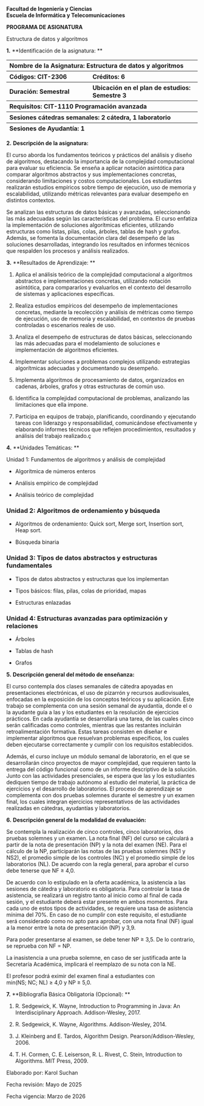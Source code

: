 **Facultad de Ingeniería y Ciencias  
Escuela de Informática y Telecomunicaciones**

**PROGRAMA DE ASIGNATURA**

Estructura de datos y algoritmos

**1.** **Identificación de la asignatura:  **

<table>
<colgroup>
<col style="width: 43%" />
<col style="width: 56%" />
</colgroup>
<thead>
<tr>
<th colspan="2" style="text-align: left;">Nombre de la Asignatura:
Estructura de datos y algoritmos</th>
</tr>
<tr>
<th style="text-align: left;">Códigos: CIT-2306</th>
<th style="text-align: left;">Créditos: 6</th>
</tr>
<tr>
<th style="text-align: left;">Duración: Semestral</th>
<th style="text-align: left;">Ubicación en el plan de estudios: Semestre
3</th>
</tr>
<tr>
<th colspan="2" style="text-align: left;">Requisitos: CIT-1110
Programación avanzada</th>
</tr>
<tr>
<th colspan="2" style="text-align: left;">Sesiones cátedras semanales: 2
cátedra, 1 laboratorio</th>
</tr>
<tr>
<th colspan="2" style="text-align: left;">Sesiones de Ayudantía: 1</th>
</tr>
</thead>
<tbody>
</tbody>
</table>

**2.** **Descripción de la asignatura:**

El curso aborda los fundamentos teóricos y prácticos del análisis y
diseño de algoritmos, destacando la importancia de la complejidad
computacional para evaluar su eficiencia. Se enseña a aplicar notación
asintótica para comparar algoritmos abstractos y sus implementaciones
concretas, considerando limitaciones y costos computacionales. Los
estudiantes realizarán estudios empíricos sobre tiempo de ejecución, uso
de memoria y escalabilidad, utilizando métricas relevantes para evaluar
desempeño en distintos contextos.

Se analizan las estructuras de datos básicas y avanzadas, seleccionando
las más adecuadas según las características del problema. El curso
enfatiza la implementación de soluciones algorítmicas eficientes,
utilizando estructuras como listas, pilas, colas, árboles, tablas de
hash y grafos. Además, se fomenta la documentación clara del desempeño
de las soluciones desarrolladas, integrando los resultados en informes
técnicos que respalden los procesos y análisis realizados.

**3.** **Resultados de Aprendizaje:  **

1.  Aplica el análisis teórico de la complejidad computacional a
    algoritmos abstractos e implementaciones concretas, utilizando
    notación asintótica, para compararlos y evaluarlos en el contexto
    del desarrollo de sistemas y aplicaciones específicas.

2.  Realiza estudios empíricos del desempeño de implementaciones
    concretas, mediante la recolección y análisis de métricas como
    tiempo de ejecución, uso de memoria y escalabilidad, en contextos de
    pruebas controladas o escenarios reales de uso.

3.  Analiza el desempeño de estructuras de datos básicas, seleccionando
    las más adecuadas para el modelamiento de soluciones e
    implementación de algoritmos eficientes.

4.  Implementar soluciones a problemas complejos utilizando estrategias
    algorítmicas adecuadas y documentando su desempeño.

5.  Implementa algoritmos de procesamiento de datos, organizados en
    cadenas, árboles, grafos y otras estructuras de común uso.

6.  Identifica la complejidad computacional de problemas, analizando las
    limitaciones que ella impone.

7.  Participa en equipos de trabajo, planificando, coordinando y
    ejecutando tareas con liderazgo y responsabilidad, comunicándose
    efectivamente y elaborando informes técnicos que reflejen
    procedimientos, resultados y análisis del trabajo realizado.ç

**4.** **Unidades Temáticas:  **

Unidad 1: Fundamentos de algoritmos y análisis de complejidad

- Algorítmica de números enteros

- Análisis empírico de complejidad

- Análisis teórico de complejidad

### Unidad 2: Algoritmos de ordenamiento y búsqueda

- Algoritmos de ordenamiento: Quick sort, Merge sort, Insertion sort,
  Heap sort.

- Búsqueda binaria

### Unidad 3: Tipos de datos abstractos y estructuras fundamentales

- Tipos de datos abstractos y estructuras que los implementan

- Tipos básicos: filas, pilas, colas de prioridad, mapas

- Estructuras enlazadas

### Unidad 4: Estructuras avanzadas para optimización y relaciones

- Árboles

- Tablas de hash

- Grafos

**5.** **Descripción general del método de enseñanza:**

El curso contempla dos clases semanales de cátedra apoyadas en
presentaciones electrónicas, el uso de pizarrón y recursos
audiovisuales, enfocadas en la exposición de los conceptos teóricos y su
aplicación. Este trabajo se complementa con una sesión semanal de
ayudantía, donde el o la ayudante guía a las y los estudiantes en la
resolución de ejercicios prácticos. En cada ayudantía se desarrollará
una tarea, de las cuales cinco serán calificadas como controles,
mientras que las restantes incluirán retroalimentación formativa. Estas
tareas consisten en diseñar e implementar algoritmos que resuelvan
problemas específicos, los cuales deben ejecutarse correctamente y
cumplir con los requisitos establecidos.

Además, el curso incluye un módulo semanal de laboratorio, en el que se
desarrollarán cinco proyectos de mayor complejidad, que requieren tanto
la entrega del código funcional como de un informe descriptivo de la
solución. Junto con las actividades presenciales, se espera que las y
los estudiantes dediquen tiempo de trabajo autónomo al estudio del
material, la práctica de ejercicios y el desarrollo de laboratorios. El
proceso de aprendizaje se complementa con dos pruebas solemnes durante
el semestre y un examen final, los cuales integran ejercicios
representativos de las actividades realizadas en cátedras, ayudantías y
laboratorios.

**6.** **Descripción general de la modalidad de evaluación:**

Se contempla la realización de cinco controles, cinco laboratorios, dos
pruebas solemnes y un examen. La nota final (NF) del curso se calculará
a partir de la nota de presentación (NP) y la nota del examen (NE). Para
el cálculo de la NP, participarán las notas de las pruebas solemnes (NS1
y NS2), el promedio simple de los controles (NC) y el promedio simple de
los laboratorios (NL). De acuerdo con la regla general, para aprobar el
curso debe tenerse que NF ≥ 4,0.

De acuerdo con lo estipulado en la oferta académica, la asistencia a las
sesiones de cátedra y laboratorio es obligatoria. Para controlar la tasa
de asistencia, se realizará un registro tanto al inicio como al final de
cada sesión, y el estudiante deberá estar presente en ambos momentos.
Para cada uno de estos tipos de actividades, se requiere una tasa de
asistencia mínima del 70%. En caso de no cumplir con este requisito, el
estudiante será considerado como no apto para aprobar, con una nota
final (NF) igual a la menor entre la nota de presentación (NP) y 3,9.

Para poder presentarse al examen, se debe tener NP ≥ 3,5. De lo
contrario, se reprueba con NF = NP.

La inasistencia a una prueba solemne, en caso de ser justificada ante la
Secretaría Académica, implicará el reemplazo de su nota con la NE.

El profesor podrá eximir del examen final a estudiantes con
min(NS; NC; NL) ≥ 4,0 y NP ≥ 5,0.

**7.** **Bibliografía Básica Obligatoria (Opcional):  **

1.  R. Sedgewick, K. Wayne, Introduction to Programming in Java: An
    Interdisciplinary Approach. Addison-Wesley, 2017.

2.  R. Sedgewick, K. Wayne, Algorithms. Addison-Wesley, 2014.

3.  J. Kleinberg and E. Tardos, Algorithm Design.
    Pearson/Addison-Wesley, 2006.

4.  T. H. Cormen, C. E. Leiserson, R. L. Rivest, C. Stein, Introduction
    to Algorithms. MIT Press, 2009.

Elaborado por: Karol Suchan

Fecha revisión: Mayo de 2025

Fecha vigencia: Marzo de 2026
